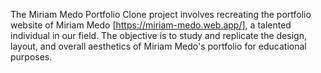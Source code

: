 The Miriam Medo Portfolio Clone project involves recreating the portfolio website of Miriam Medo [https://miriam-medo.web.app/], a talented individual in our field. The objective is to study and replicate the design, layout, and overall aesthetics of Miriam Medo's portfolio for educational purposes.
